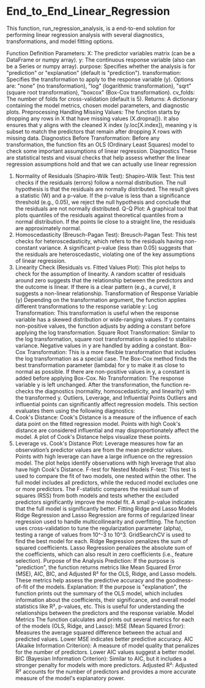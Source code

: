 # End_to_End_Linear_Regression
This function, run_regression_analysis, is a end-to-end solution for performing linear regression analysis with several diagnostics, transformations, and model fitting options. 

Function Definition
Parameters:
X: The predictor variables matrix (can be a DataFrame or numpy array).
y: The continuous response variable (also can be a Series or numpy array).
purpose: Specifies whether the analysis is for "prediction" or "explanation" (default is "prediction").
transformation: Specifies the transformation to apply to the response variable (y). Options are:
"none" (no transformation),
"log" (logarithmic transformation),
"sqrt" (square root transformation),
"boxcox" (Box-Cox transformation).
cv_folds: The number of folds for cross-validation (default is 5).
Returns:
A dictionary containing the model metrics, chosen model parameters, and diagnostic plots.
Preprocessing
Handling Missing Values:
The function starts by dropping any rows in X that have missing values (X.dropna()).
It also ensures that y aligns with the cleaned X index (y.loc[X.index]), meaning y is subset to match the predictors that remain after dropping X rows with missing data.
Diagnostics Before Transformation:
Before any transformation, the function fits an OLS (Ordinary Least Squares) model to check some important assumptions of linear regression.
Diagnostics
These are statistical tests and visual checks that help assess whether the linear regression assumptions hold and that we can actually use linear regression
1. Normality of Residuals (Shapiro-Wilk Test):
Shapiro-Wilk Test: This test checks if the residuals (errors) follow a normal distribution. The null hypothesis is that the residuals are normally distributed. The result gives a statistic (W) and a p-value. If the p-value is less than a significance threshold (e.g., 0.05), we reject the null hypothesis and conclude that the residuals are not normally distributed.
Q-Q Plot: A graphical tool that plots quantiles of the residuals against theoretical quantiles from a normal distribution. If the points lie close to a straight line, the residuals are approximately normal.
2. Homoscedasticity (Breusch-Pagan Test):
Breusch-Pagan Test: This test checks for heteroscedasticity, which refers to the residuals having non-constant variance. A significant p-value (less than 0.05) suggests that the residuals are heteroscedastic, violating one of the key assumptions of linear regression.
3. Linearity Check (Residuals vs. Fitted Values Plot):
This plot helps to check for the assumption of linearity. A random scatter of residuals around zero suggests that the relationship between the predictors and the outcome is linear. If there is a clear pattern (e.g., a curve), it suggests a non-linear relationship.
Transformation of Response Variable (y)
Depending on the transformation argument, the function applies different transformations to the response variable y:
Log Transformation: This transformation is useful when the response variable has a skewed distribution or wide-ranging values. If y contains non-positive values, the function adjusts by adding a constant before applying the log transformation.
Square Root Transformation: Similar to the log transformation, square root transformation is applied to stabilize variance. Negative values in y are handled by adding a constant.
Box-Cox Transformation: This is a more flexible transformation that includes the log transformation as a special case. The Box-Cox method finds the best transformation parameter (lambda) for y to make it as close to normal as possible. If there are non-positive values in y, a constant is added before applying Box-Cox.
No Transformation: The response variable y is left unchanged.
After the transformation, the function re-checks the diagnostics (normality, homoscedasticity, and linearity) with the transformed y.
Outliers, Leverage, and Influential Points
Outliers and influential points can significantly affect regression models. This section evaluates them using the following diagnostics:
1. Cook's Distance:
Cook's Distance is a measure of the influence of each data point on the fitted regression model. Points with high Cook's distance are considered influential and may disproportionately affect the model. A plot of Cook's Distance helps visualize these points.
2. Leverage vs. Cook's Distance Plot:
Leverage measures how far an observation’s predictor values are from the mean predictor values. Points with high leverage can have a large influence on the regression model. The plot helps identify observations with high leverage that also have high Cook's Distance.
F-test for Nested Models
F-test: This test is used to compare the fit of two models, one nested within the other. The full model includes all predictors, while the reduced model excludes one or more predictors. The F-statistic compares the residual sum of squares (RSS) from both models and tests whether the excluded predictors significantly improve the model fit. A small p-value indicates that the full model is significantly better.
Fitting Ridge and Lasso Models
Ridge Regression and Lasso Regression are forms of regularized linear regression used to handle multicollinearity and overfitting. The function uses cross-validation to tune the regularization parameter (alpha), testing a range of values from 10^-3 to 10^3. GridSearchCV is used to find the best model for each.
Ridge Regression penalizes the sum of squared coefficients.
Lasso Regression penalizes the absolute sum of the coefficients, which can also result in zero coefficients (i.e., feature selection).
Purpose of the Analysis
Prediction: If the purpose is "prediction", the function returns metrics like Mean Squared Error (MSE), AIC, BIC, and Adjusted R² for the OLS, Ridge, and Lasso models. These metrics help assess the predictive accuracy and the goodness-of-fit of the models.
Explanation: If the purpose is "explanation", the function prints out the summary of the OLS model, which includes information about the coefficients, their significance, and overall model statistics like R², p-values, etc. This is useful for understanding the relationships between the predictors and the response variable.
Model Metrics
The function calculates and prints out several metrics for each of the models (OLS, Ridge, and Lasso):
MSE (Mean Squared Error): Measures the average squared difference between the actual and predicted values. Lower MSE indicates better predictive accuracy.
AIC (Akaike Information Criterion): A measure of model quality that penalizes for the number of predictors. Lower AIC values suggest a better model.
BIC (Bayesian Information Criterion): Similar to AIC, but it includes a stronger penalty for models with more predictors.
Adjusted R²: Adjusted R² accounts for the number of predictors and provides a more accurate measure of the model's explanatory power.
